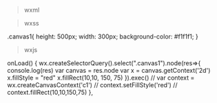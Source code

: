 > wxml

  <canvas class="canvas1" type="2d" canvas-id="c1"></canvas>
> wxss

  .canvas1{
  height: 500px;
  width: 300px;
  background-color: #f1f1f1;
}
> wxjs

  onLoad() {
    wx.createSelectorQuery().select(".canvas1").node(res=>{
      console.log(res)
      var canvas = res.node
      var x = canvas.getContext('2d')
      x.fillStyle = "red"
      x.fillRect(10,10, 150, 75)
    }).exec()
    // var context = wx.createCanvasContext('c1')
    // context.setFillStyle('red')
    // context.fillRect(10,10,150,75)
  },
